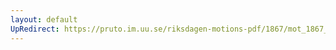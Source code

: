 ```yaml
---
layout: default
UpRedirect: https://pruto.im.uu.se/riksdagen-motions-pdf/1867/mot_1867__ak__142.pdf
---
```

